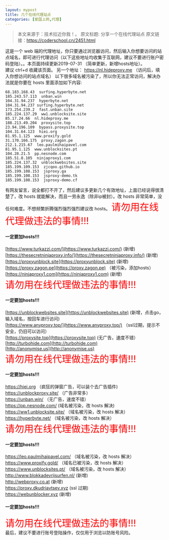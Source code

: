 ```yaml
---
layout: mypost
title: 几个在线代理站点
categories: [爱国上网,代理]
---
```

> 本文来源于：技术拉近你我！。
  原文标题: 分享一个在线代理站点
  原文链接：https://coderschool.cn/2451.html

这是一个 web 端的代理地址，你只要通过浏览器访问，然后输入你想要访问的站点域名，即可进行代理访问（以下这些地址均收集于互联网，建议不要进行账户密码登陆）。。本页面持续更新​  2019-07-31 （简单更新，新增hosts地址）。  
建议 ctrl+d 收藏该页面。 另一个地址： https://nl.hideproxy.me （访问后，填入你想访问的站点域名）
以下很多域名被污染了，所以你无法正常访问，解决办法就是你要在 hosts 里面添加如下内容:
```
68.183.168.43  surfing.hyperbyte.net
185.243.57.113  unban.win
104.31.94.237  hyperbyte.net
104.31.94.237 surfing.hyperbyte.net
173.254.239.2  fast.unban.site
185.224.137.29  ww1.unblocksite.site
85.17.24.66  nl.hideproxy.me
188.213.49.204  proxysite.top
23.94.196.109  bypass.proxysite.top
104.31.64.123  hiei.org
81.95.1.125  www.proxify.gold
31.170.166.175  proxy.zagon.pe
212.1.215.67  leo.paulmihaipavel.com
81.95.1.125  www.unblocksites.pt
104.28.21.5  pp.nesnode.com
185.51.8.105  ninjaproxy1.com
185.224.137.32  unblockwebsites.site
185.199.109.153  zjcqoo.github.io
185.199.108.153  jsproxy.ga
185.199.108.153  jsproxy-demo.tk
185.199.108.153  jsproxy-demo.cf
```
有网友留言，说全都打不开了，然后建议多更新几个有效地址，上面已经说得很清楚了，改 hosts 就能解决，而且一劳永逸（除非ip被封）。改 hosts 非常简单，没任何难度。不想频繁折腾强烈强烈强烈建议改 hosts。
<span style="color:red;font-size:30px">请勿用在线代理做违法的事情!!!</span>    
#### 一定要加hosts!!!
[https://www.turkazzi.com/](https://www.turkazzi.com/)   (新增)    
[https://thesecretninjaproxy.info/](https://thesecretninjaproxy.info/) (新增)    
[https://proxyunblock.site](https://proxyunblock.site)  (新增)      
[https://proxy.zagon.pe](https://proxy.zagon.pe) （被污染，添加hosts）   
[https://ninjaproxy1.com](https://ninjaproxy1.com) (新增)   
<span style="color:red;font-size:30px">请勿用在线代理做违法的事情!!!</span>    
#### 一定要加hosts!!! 
[https://unblockwebsites.site](https://unblockwebsites.site) (新增，点击go，输入域名，按回车进行访问)      
[https://www.anyproxy.top/](https://www.anyproxy.top/) （ssl过期，提示不安全，仍旧可以访问）        
[https://proxysite.top](https://proxysite.top) (无广告，速度不错）            
[http://turbohide.com](http://turbohide.com)       
[http://anonymise.us](http://anonymise.us)      
<span style="color:red;font-size:30px">请勿用在线代理做违法的事情!!!</span>    
#### 一定要加hosts!!! 
https://hiei.org （疯狂的弹窗广告，可以装个去广告插件)       
https://unblockproxy.site/ （广告非常多）           
https://unban.win/ （无广告，速度不错）            
https://pp.nesnode.com/ (域名被污染，改 hosts 解决)     
https://ww1.unblocksite.site/ （域名被污染，改 hosts 解决）         
https://hyperbyte.net/ （域名被污染，改 hosts 解决）      
<span style="color:red;font-size:30px">请勿用在线代理做违法的事情!!!</span>    
#### 一定要加hosts!!!
https://leo.paulmihaipavel.com/ （域名被污染，改 hosts 解决）      
https://www.proxify.gold/ （域名已被污染，改 hosts 解决）     
https://www.unblocksites.pt/ （域名被污染，改 hosts 解决）     
http://www.blokkadevrijsurfen.nl/ (新增)    
http://webproxy.co.at (新增)      
https://proxy.dkudriavtsev.xyz (ssl 过期)     
https://webunblocker.xyz (新增)    
#### 一定要加hosts!!!
<span style="color:red;font-size:30px">请勿用在线代理做违法的事情!!!</span>    
最后，建议不要进行账号登陆操作，仅仅用于浏览以防账号风险。


